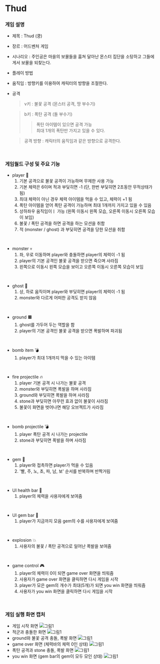 # Thud
### 게임 설명
- 제목 : Thud (쿵)
- 장르 : 어드벤처 게임
- 시나리오 : 주인공은 마을의 보물들을 훔쳐 달아난 몬스터 집단을 소탕하고 그들에게서 보물을 되찾는다.
- 플레이 방법

- 움직임 : 방향키를 이용하여 캐릭터의 방향을 조절한다. 

- 공격
   > v키 : 불꽃 공격 (몬스터 공격, 땅 부수기)

   > b키 : 폭탄 공격 (돌 부수기) 
   >> 폭탄 아이템이 있으면 공격 가능  
   >> 최대 1개의 폭탄만 가지고 있을 수 있다.

   > 공격 방향 : 캐릭터의 움직임과 같은 방향으로 공격한다.

<br>

### 게임월드 구성 및 주요 기능
- player 🦊
  1. 기본 공격으로 불꽃 공격이 가능하며 무제한 사용 가능
  2. 기본 체력은 6이며 적과 부딫히면 -1 (단, 한번 부딫히면 2초동안 무적상태가 됨)
  3. 최대 체력이 아닌 경우 체력 아이템을 먹을 수 있고, 체력이 +1 됨
  4. 폭탄 아이템을 얻어 폭탄 공격이 가능하며 최대 1개까지 가지고 있을 수 있음
  5. 상하좌우 움직임이ㅣ 가능 (왼쪽 이동시 왼쪽 모습, 오른쪽 이동시 오른쪽 모습이 보임)
  6. 불꽃 / 폭탄 공격을 하면 공격을 하는 모션을 취함
  7. 적 (monster / ghost) 과 부딫히면 공격을 당한 모션을 취함
   
<br>

- monster 💀
  1. 좌, 우로 이동하며 player와 충돌하면 player의 체력이 -1 됨
  2. player의 기본 공격인 불꽃 공격을 받으면 죽으며 사라짐
  3. 왼쪽으로 이동시 왼쪽 모습을 보이고 오른쪽 이동시 오른쪽 모습이 보임

<br>

- ghost 👻
  1. 상, 하로 움직이며 player와 부딪히면 player의 체력이 -1 됨
  2. monster와 다르게 어떠한 공격도 받지 않음

<br>

- ground 🟫
  1. ghost를 가두어 두는 역할을 함
  2. player의 기본 공격인 불꽃 공격을 받으면 폭발하며 파괴됨

<br>

- bomb item 💣
  1. player가 최대 1개까지 먹을 수 있는 아이템

<br>

- fire projectile 🔥
  1. player 기본 공격 시 나가는 불꽃 공격
  2. monster와 부딪히면 폭발을 하며 사라짐
  3. ground와 부딪히면 폭발을 하며 사라짐
  4. stone과 부딪히면 아무런 효과 없이 불꽃이 사라짐
  5. 불꽃이 화면을 벗어나면 해당 오브젝트가 사라짐

<br>

- bomb projectile 💣
  1. player 폭탄 공격 시 나가는 projectile
  2. stone과 부딪히면 폭발을 하며 사라짐

<br>

- gem 💎
  1. player와 접촉하면 player가 먹을 수 있음
  2. '빨, 주, 노, 초, 파, 남, 보' 순서를 반복하며 반짝거림

<br>

- UI health bar 💚
  1. player의 체력을 사용자에게 보여줌

<br>

- UI gem bar 💎
  1. player가 지금까지 모음 gem의 수를 사용자에게 보여줌

<br>

- explosion 💥
  1. 사용자의 불꽃 / 폭탄 공격으로 일어난 폭발을 보여줌

<br>

- game control 🎮
  1. player의 체력이 0이 되면 game over 화면을 띄워줌
  2. 사용자가 game over 화면을 클릭하면 다시 게임을 시작
  3. player가 모은 gem의 개수가 최대(5개)가 되면 you win 화면을 띄워줌
  4. 사용자가 you win 화면을 클릭하면 다시 게임을 시작

<br>

### 게임 실행 화면 캡처
- 게임 시작 화면
![그림1](https://user-images.githubusercontent.com/69156709/130645044-62108858-9725-49c6-bda2-8acd69d492e8.png)
- 적군과 충돌한 화면
![그림1](https://user-images.githubusercontent.com/69156709/130650982-2e65f15b-7ca9-44a4-b735-a66f44d280b2.png)
- ground와 불꽃 공격 충돌, 폭발 화면
![그림1](https://user-images.githubusercontent.com/69156709/130651183-02f0f146-d9df-43cd-b238-ede35ee9730c.png)
- game over 화면 (체력바의 체력 0인 상태)
![그림1](https://user-images.githubusercontent.com/69156709/130651300-485bc1ab-75b2-41a2-a477-54d0fbfef523.png)
- 폭탄 공격과 stone 충돌, 폭발 화면
![그림1](https://user-images.githubusercontent.com/69156709/130651814-c2f6eb47-10bf-4ecb-a2ce-ae0fa63d5c8e.png)
- you win 화면 (gem bar의 gem이 모두 모인 상태)
![그림1](https://user-images.githubusercontent.com/69156709/130651900-da608f15-6a72-4638-b2ee-f7c9b5cd44c1.png)
